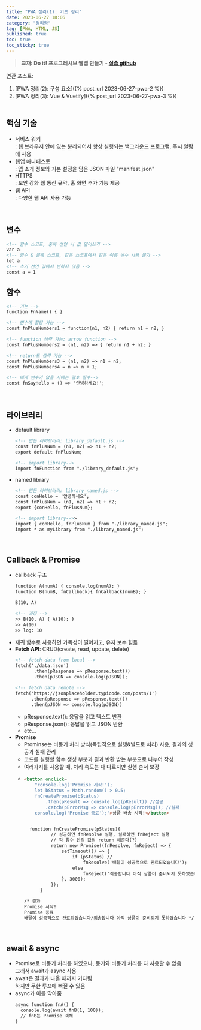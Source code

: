 ```yaml
---
title: "PWA 정리(1): 기초 정리"
date: 2023-06-27 18:06
category: "정리함"
tag: [PWA, HTML, JS]
published: true
toc: true
toc_sticky: true
---
```

> **교재: Do it! 프로그레시브 웹앱 만들기 - [실습 github](https://github.com/codedesign-webapp)**

연관 포스트: 
1. [PWA 정리(2): 구성 요소]({% post_url 2023-06-27-pwa-2 %})
2. [PWA 정리(3): Vue & Vuetify]({% post_url 2023-06-27-pwa-3 %})
<br><br>

## **핵심 기술**
- 서비스 워커<br>
  : 웹 브라우저 안에 있는 분리되어서 항상 실행되는 백그라운드 프로그램, 푸시 알람에 사용 
- 웹앱 매니페스토<br>
  : 앱 소개 정보와 기본 설정을 담은 JSON 파일 "manifest.json"
- HTTPS<br>
  : 보안 강화 웹 통신 규약, 홈 화면 추가 기능 제공
- 웹 API<br>
  : 다양한 웹 API 사용 가능

<br>

## **변수**
```html
<!-- 함수 스코프, 중복 선언 시 값 덮어쓰기 -->
var a
<!-- 함수 & 블록 스코프, 같은 스코프에서 같은 이름 변수 사용 불가 -->
let a 
<!-- 초기 선언 값에서 변하지 않음 -->
const a = 1
```

## **함수**
    
```html
<!-- 기본 -->
function FnName() { }

<!-- 변수에 할당 가능 -->     
const fnPlusNumbers1 = function(n1, n2) { return n1 + n2; }

<!-- function 생략 가능: arrow function -->
const fnPlusNumbers2 = (n1, n2) => { return n1 + n2; }

<!-- return도 생략 가능 -->
const fnPlusNumbers3 = (n1, n2) => n1 + n2;
const fnPlusNumbers4 = n => n + 1;

<!-- 매개 변수가 없을 시에는 괄호 필수-->
const fnSayHello = () => '안녕하세요!';
```
    
<br>

## **라이브러리**
- default library
    
    ```html
    <!-- 만든 라이브러리: library_default.js -->
    const fnPlusNum = (n1, n2) => n1 + n2;
    export default fnPlusNum;
    
    <!-- import library-->
    import fnFunction from "./library_default.js";
    ```
        
- named library
    
    ```html
    <!-- 만든 라이브러리: library_named.js -->
    const conHello = '안녕하세요';
    const fnPlusNum = (n1, n2) => n1 + n2;
    export {conHello, fnPlusNum};
    
    <!-- import library-->>
    import { conHello, fnPlusNum } from "./library_named.js";
    import * as myLibrary from "./library_named.js";
    ```
    
<br>

## **Callback & Promise**
- callback 구조
    ```html
    function A(numA) { console.log(numA); }
    function B(numB, fnCallback){ fnCallback(numB); }

    B(10, A)

    <!-- 과정 -->
    >> B(10, A) { A(10); }
    >> A(10)
    >> log: 10
    ```
- 재귀 함수로 사용하면 가독성이 떨어지고, 유지 보수 힘듦
- **Fetch API**: CRUD(create, read, update, delete)
    ```html
    <!-- fetch data from local -->
    fetch('./data.json')
           .then(pResponse => pResponse.text())
           .then(pJSON => console.log(pJSON));

    <!-- fetch data remote -->
    fetch('https://jsonplaceholder.typicode.com/posts/1')
          .then(pResponse => pResponse.text())
          .then(pJSON => console.log(pJSON))
    ```
    - pResponse.text(): 응답을 읽고 텍스트 반환
    - pResponse.json(): 응답을 읽고 JSON 반환
    - etc...
- **Promise**<br>
    - Prominse는 비동기 처리 방식(독립적으로 실행&별도로 처리) 사용, 결과의 성공과 실패 관리
    - 코드를 실행할 함수 생성 부분과 결과 반환 받는 부분으로 나누어 작성
    - 여러가지를 사용할 때, 처리 속도는 다 다르지만 실행 순서 보장
    - <!-- % raw % -->
      ```html
      <button onclick=
          "console.log('Promise 시작!');
          let bStatus = Math.random() > 0.5;
          fnCreatePromise(bStatus)
              .then(pResult => console.log(pResult)) //성공
              .catch(pErrorMsg => console.log(pErrorMsg)); //실패
          console.log('Promise 종료');">상품 배송 시작!</button>


        function fnCreatePromise(pStatus){
                // 성공하면 fnResolve 실행, 실패하면 fnReject 실행
                // 각 함수 안의 값의 return 해준다(?)
                return new Promise((fnResolve, fnReject) => {
                    setTimeout(() => {
                        if (pStatus) //
                            fnResolve('배달이 성공적으로 완료되었습니다');
                        else 
                            fnReject('죄송합니다 아직 상품이 준비되지 못하였습니다');
                    }, 3000);
                });
            }

      /* 결과 
      Promise 시작!
      Promise 종료
      배달이 성공적으로 완료되었습니다/죄송합니다 아직 상품이 준비되지 못하였습니다 */
      ```
      <!-- % endraw % -->

<br>

## **await & async**
- Promise로 비동기 처리를 하였으나, 동기와 비동기 처리를 다 사용할 수 없음<br> 그래서 await과 async 사용 
- await은 결과가 나올 때까지 기다림<br> 
  하지만 무한 루프에 빠질 수 있음
- async가 이를 막아줌<br>
  ```html
  async function fnA() {
    console.log(await fnB(1, 100));
    // fnB는 Promise 객체
  }
  ```
